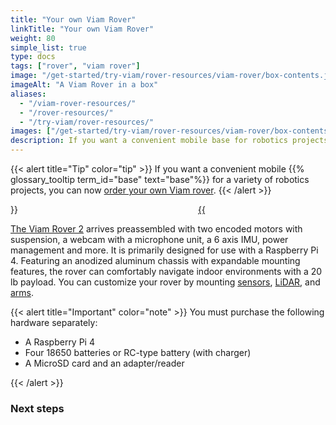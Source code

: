 ```yaml
---
title: "Your own Viam Rover"
linkTitle: "Your own Viam Rover"
weight: 80
simple_list: true
type: docs
tags: ["rover", "viam rover"]
image: "/get-started/try-viam/rover-resources/viam-rover/box-contents.jpg"
imageAlt: "A Viam Rover in a box"
aliases:
  - "/viam-rover-resources/"
  - "/rover-resources/"
  - "/try-viam/rover-resources/"
images: ["/get-started/try-viam/rover-resources/viam-rover/box-contents.jpg"]
description: If you want a convenient mobile base for robotics projects, order a Viam rover and set it up.
---
```


{{< alert title="Tip" color="tip" >}}
If you want a convenient mobile {{% glossary_tooltip term_id="base" text="base"%}} for a variety of robotics projects, you can now [order your own Viam rover](https://www.viam.com/resources/rover).
{{< /alert >}}

<div class="td-max-width-on-larger-screens">
<div class="row">
    <div class="col">
        <a href="https://www.viam.com/resources/rover" target="_blank">
            {{<imgproc src="get-started/try-viam/rover-resources/viam-rover/rover-front.jpg" resize="400x" alt="The front of the assembled Viam Rover" style="max-width:400px; min-width:300px; float: left" >}}
    </div>
    <div class="col" style= "min-width:300px;">
        <p>
            The <a href="https://www.viam.com/resources/rover" target="_blank">Viam Rover 2</a> arrives preassembled with two encoded motors with suspension, a webcam with a microphone unit, a 6 axis IMU, power management and more.
            It is primarily designed for use with a Raspberry Pi 4.
            Featuring an anodized aluminum chassis with expandable mounting features, the rover can comfortably navigate indoor environments with a 20 lb payload.
            You can customize your rover by mounting <a href="/components/sensor/">sensors</a>, <a href="/components/camera/">LiDAR</a>, and <a href="/components/arm/">arms</a>.
        </p>
    </div>
</div>
</div>

{{< alert title="Important" color="note" >}}
You must purchase the following hardware separately:

- A Raspberry Pi 4
- Four 18650 batteries or RC-type battery (with charger)
- A MicroSD card and an adapter/reader

{{< /alert >}}

### Next steps
